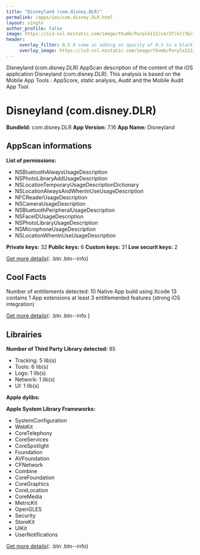 ```yaml
---
title: "Disneyland (com.disney.DLR)"
permalink: /apps/ios/com.disney.DLR.html
layout: single
author_profile: false
image: https://is3-ssl.mzstatic.com/image/thumb/Purple122/v4/37/e7/3b/37e73bf8-2094-5ddb-d203-c339c7c5089b/AppIcon-1x_U007emarketing-0-5-0-85-220.png/512x512bb.jpg
header: 
     overlay_filter: 0.5 # same as adding an opacity of 0.5 to a black background
     overlay_image: https://is3-ssl.mzstatic.com/image/thumb/Purple122/v4/37/e7/3b/37e73bf8-2094-5ddb-d203-c339c7c5089b/AppIcon-1x_U007emarketing-0-5-0-85-220.png/512x512bb.jpg
---
```

Disneyland (com.disney.DLR) AppScan description of the content of the iOS application Disneyland (com.disney.DLR). This analysis is based on the Mobile App Tools : AppScore, static analysis, Audit and the Mobile Audit App Tool.

# Disneyland (com.disney.DLR)

**BundleId:** com.disney.DLR
**App Version:** 7.16
**App Name:** Disneyland


## AppScan informations 

**List of permissions:** 
- NSBluetoothAlwaysUsageDescription
- NSPhotoLibraryAddUsageDescription
- NSLocationTemporaryUsageDescriptionDictionary
- NSLocationAlwaysAndWhenInUseUsageDescription
- NFCReaderUsageDescription
- NSCameraUsageDescription
- NSBluetoothPeripheralUsageDescription
- NSFaceIDUsageDescription
- NSPhotoLibraryUsageDescription
- NSMicrophoneUsageDescription
- NSLocationWhenInUseUsageDescription
  
  
**Private keys:** 32
**Public keys:** 6
**Custom keys:** 31
**Low securit keys:** 2
  
[Get more details](/pricing.html){: .btn .btn--info}

## Cool Facts

Number of entitlements detected: 10
Native App
build using Xcode 13
contains 1 App extensions
at least 3 entitlemented features (strong iOS integration)
  
[Get more details](/pricing.html){: .btn .btn--info }

## Librairies 
**Number of Third Party Library detected:** 85
- Tracking: 5 lib(s)
- Tools: 6 lib(s)
- Logs: 1 lib(s)
- Network: 1 lib(s)
- UI: 1 lib(s)


**Apple dylibs:**


**Apple System Library Frameworks:**
- SystemConfiguration
- WebKit
- CoreTelephony
- CoreServices
- CoreSpotlight
- Foundation
- AVFoundation
- CFNetwork
- Combine
- CoreFoundation
- CoreGraphics
- CoreLocation
- CoreMedia
- MetricKit
- OpenGLES
- Security
- StoreKit
- UIKit
- UserNotifications


  
[Get more details](/pricing.html){: .btn .btn--info}

